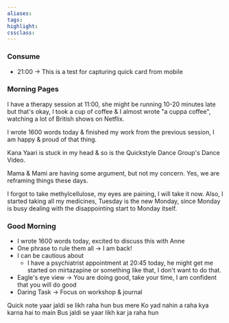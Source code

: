 ```yaml
---
aliases:  
tags:
highlight:  
cssclass:
---
```

### Consume
- 21:00 → This is a test for capturing quick card from mobile

### Morning Pages
I have a therapy session at 11:00, she might be running 10-20 minutes late but that's okay, I took a cup of coffee & I almost wrote "a cuppa coffee", watching a lot of British shows on Netflix.

I wrote 1600 words today & finished my work from the previous session, I am happy & proud of that thing.

Kana Yaari is stuck in my head & so is the Quickstyle Dance Group's Dance Video.

Mama & Mami are having some argument, but not my concern. Yes, we are reframing things these days.

I forgot to take methylcellulose, my eyes are paining, I will take it now. Also, I started taking all my medicines, Tuesday is the new Monday, since Monday is busy dealing with the disappointing start to Monday itself.
### Good Morning

- I wrote 1600 words today, excited to discuss this with Anne
- One phrase to rule them all → I am back!
- I can be cautious about
    - I have a psychiatrist appointment at 20:45 today, he might get me started on mirtazapine or something like that, I don't want to do that.
- Eagle's eye view → You are doing good, take your time, I am confident that you will do good
- Daring Task → Focus on workshop & journal

Quick note yaar jaldi se likh raha hun bus mere Ko yad nahin a raha kya karna hai to main Bus jaldi se yaar likh kar ja raha hun
